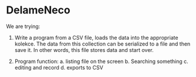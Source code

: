 # DelameNeco

We are trying:

1. Write a program from a CSV file, loads the data into the appropriate kolekce. 
The data from this collection can be serialized to a file and then save it. 
In other words, this file stores data and start over.

2. Program function:
a. listing file on the screen
b. Searching something
c. editing and record
d. exports to CSV








